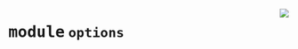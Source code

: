 <!-- markdownlint-disable -->

<a href="https://github.com/gizatechxyz/giza-cli/blob/main/giza/options.py#L0"><img align="right" style="float:right;" src="https://img.shields.io/badge/-source-cccccc?style=flat-square"></a>

# <kbd>module</kbd> `options`






